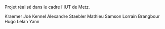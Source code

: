 Projet réalisé dans le cadre l'IUT de Metz.

Kraemer Joé
Kennel Alexandre
Staebler Mathieu
Samson Lorrain
Brangbour Hugo
Lelan Yann
